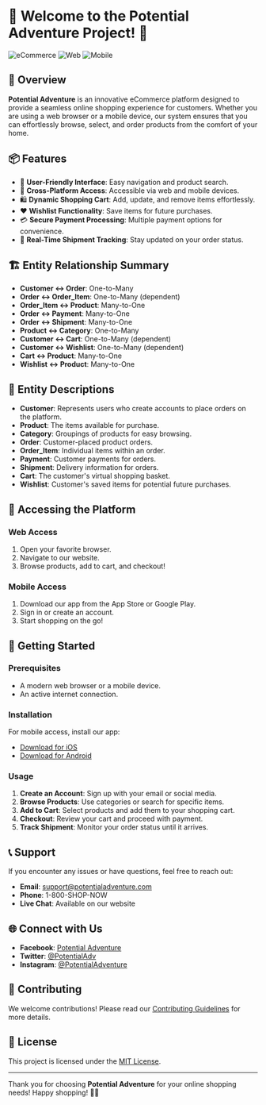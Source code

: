 # 🎉 Welcome to the Potential Adventure Project! 🎉

![eCommerce](https://img.shields.io/badge/eCommerce-Online%20Shopping-blue)
![Web](https://img.shields.io/badge/Web-Access-green)
![Mobile](https://img.shields.io/badge/Mobile-Access-orange)

## 🌟 Overview

**Potential Adventure** is an innovative eCommerce platform designed to provide a seamless online shopping experience for customers. Whether you are using a web browser or a mobile device, our system ensures that you can effortlessly browse, select, and order products from the comfort of your home.

## 📦 Features

- 🛒 **User-Friendly Interface**: Easy navigation and product search.
- 📱 **Cross-Platform Access**: Accessible via web and mobile devices.
- 🛍️ **Dynamic Shopping Cart**: Add, update, and remove items effortlessly.
- ❤️ **Wishlist Functionality**: Save items for future purchases.
- 💳 **Secure Payment Processing**: Multiple payment options for convenience.
- 🚚 **Real-Time Shipment Tracking**: Stay updated on your order status.

## 🏗️ Entity Relationship Summary

- **Customer ↔️ Order**: One-to-Many
- **Order ↔️ Order_Item**: One-to-Many (dependent)
- **Order_Item ↔️ Product**: Many-to-One
- **Order ↔️ Payment**: Many-to-One
- **Order ↔️ Shipment**: Many-to-One
- **Product ↔️ Category**: One-to-Many
- **Customer ↔️ Cart**: One-to-Many (dependent)
- **Customer ↔️ Wishlist**: One-to-Many (dependent)
- **Cart ↔️ Product**: Many-to-One
- **Wishlist ↔️ Product**: Many-to-One

## 📝 Entity Descriptions

- **Customer**: Represents users who create accounts to place orders on the platform.
- **Product**: The items available for purchase.
- **Category**: Groupings of products for easy browsing.
- **Order**: Customer-placed product orders.
- **Order_Item**: Individual items within an order.
- **Payment**: Customer payments for orders.
- **Shipment**: Delivery information for orders.
- **Cart**: The customer's virtual shopping basket.
- **Wishlist**: Customer's saved items for potential future purchases.

## 📲 Accessing the Platform

### Web Access
1. Open your favorite browser.
2. Navigate to our website.
3. Browse products, add to cart, and checkout!

### Mobile Access
1. Download our app from the App Store or Google Play.
2. Sign in or create an account.
3. Start shopping on the go!

## 🚀 Getting Started

### Prerequisites
- A modern web browser or a mobile device.
- An active internet connection.

### Installation
For mobile access, install our app:
- [Download for iOS](#)
- [Download for Android](#)

### Usage
1. **Create an Account**: Sign up with your email or social media.
2. **Browse Products**: Use categories or search for specific items.
3. **Add to Cart**: Select products and add them to your shopping cart.
4. **Checkout**: Review your cart and proceed with payment.
5. **Track Shipment**: Monitor your order status until it arrives.

## 📞 Support

If you encounter any issues or have questions, feel free to reach out:
- **Email**: support@potentialadventure.com
- **Phone**: 1-800-SHOP-NOW
- **Live Chat**: Available on our website

## 🌐 Connect with Us

- **Facebook**: [Potential Adventure](#)
- **Twitter**: [@PotentialAdv](#)
- **Instagram**: [@PotentialAdventure](#)

## 🤝 Contributing

We welcome contributions! Please read our [Contributing Guidelines](CONTRIBUTING.md) for more details.

## 📜 License

This project is licensed under the [MIT License](LICENSE.md). 

---

Thank you for choosing **Potential Adventure** for your online shopping needs! Happy shopping! 🛒✨
